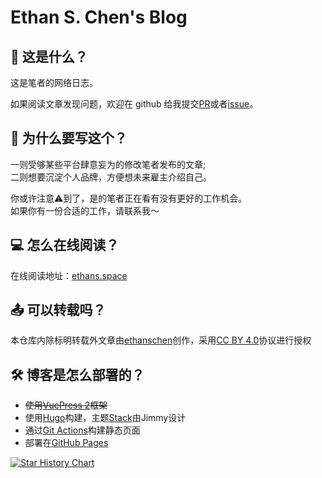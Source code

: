 # Ethan S. Chen's Blog

## 📌 这是什么？

这是笔者的网络日志。

如果阅读文章发现问题，欢迎在 github 给我提交[PR](https://github.com/ethanschen/ethanschen.github.io/compare)或者[issue](https://github.com/ethanschen/ethanschen.github.io/issues/new)。

## 📝 为什么要写这个？

一则受够某些平台肆意妄为的修改笔者发布的文章;  
二则想要沉淀个人品牌，方便想未来雇主介绍自己。

你或许注意⚠️到了，是的笔者正在看有没有更好的工作机会。  
如果你有一份合适的工作，请联系我～

## 💻 怎么在线阅读？

在线阅读地址：[ethans.space](https://wwww.ethans.space)

## 📤 可以转载吗？

本仓库内除标明转载外文章由[ethanschen](https://github.com/ethanschen)创作，采用[CC BY 4.0](https://creativecommons.org/licenses/by/4.0/)协议进行授权

## 🛠️ 博客是怎么部署的？

- ~~使用[VuePress 2](https://v2.vuepress.vuejs.org/zh/)框架~~
- 使用[Hugo](https://gohugo.io/)构建，主题[Stack](https://github.com/CaiJimmy/hugo-theme-stack)由Jimmy设计
- 通过[Git Actions](https://github.com/ethanschen/ethanschen.github.io/actions)构建静态页面
- 部署在[GitHub Pages](https://pages.github.com/)

[![Star History Chart](https://api.star-history.com/svg?repos=ethanschen/ethanschen.github.io&type=Date)](https://star-history.com/#ethanschen/ethanschen.github.io&Date)

